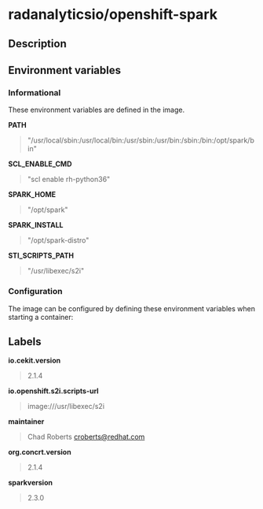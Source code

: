 # radanalyticsio/openshift-spark

## Description




## Environment variables

### Informational

These environment variables are defined in the image.

__PATH__
>"/usr/local/sbin:/usr/local/bin:/usr/sbin:/usr/bin:/sbin:/bin:/opt/spark/bin"

__SCL_ENABLE_CMD__
>"scl enable rh-python36"

__SPARK_HOME__
>"/opt/spark"

__SPARK_INSTALL__
>"/opt/spark-distro"

__STI_SCRIPTS_PATH__
>"/usr/libexec/s2i"


### Configuration

The image can be configured by defining these environment variables
when starting a container:



## Labels

__io.cekit.version__
> 2.1.4

__io.openshift.s2i.scripts-url__
> image:///usr/libexec/s2i

__maintainer__
> Chad Roberts <croberts@redhat.com>

__org.concrt.version__
> 2.1.4

__sparkversion__
> 2.3.0


